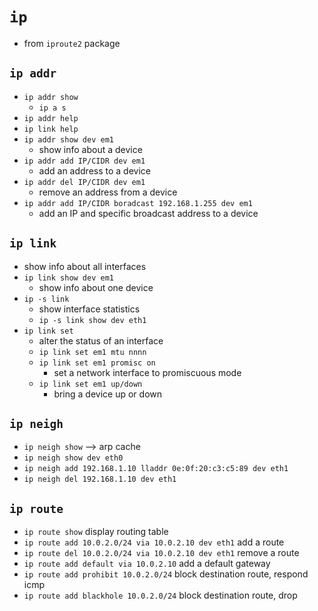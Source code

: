 # `ip`
* from `iproute2` package
## `ip addr`
* `ip addr show`
  * `ip a s`
* `ip addr help`
* `ip link help`
* `ip addr show dev em1`
  * show info about a device
* `ip addr add IP/CIDR dev em1`
  * add an address to a device
* `ip addr del IP/CIDR dev em1`
  * remove an address from a device
* `ip addr add IP/CIDR boradcast 192.168.1.255 dev em1`
  * add an IP and specific broadcast address to a device
## `ip link`
  * show info about all interfaces
* `ip link show dev em1`
  * show info about one device
* `ip -s link`
  * show interface statistics
  * `ip -s link show dev eth1`
* `ip link set`
  * alter the status of an interface
  * `ip link set em1 mtu nnnn`
  * `ip link set em1 promisc on`
    * set a network interface to promiscuous mode
  * `ip link set em1 up/down`
    * bring a device up or down

## `ip neigh`
* `ip neigh show` --> arp cache
* `ip neigh show dev eth0`
* `ip neigh add 192.168.1.10 lladdr 0e:0f:20:c3:c5:89 dev eth1`
* `ip neigh del 192.168.1.10 dev eth1`

## `ip route`
* `ip route show` display routing table
* `ip route add 10.0.2.0/24 via 10.0.2.10 dev eth1` add a route
* `ip route del 10.0.2.0/24 via 10.0.2.10 dev eth1` remove a route
* `ip route add default via 10.0.2.10` add a default gateway
* `ip route add prohibit 10.0.2.0/24` block destination route, respond icmp
* `ip route add blackhole 10.0.2.0/24` block destination route, drop
